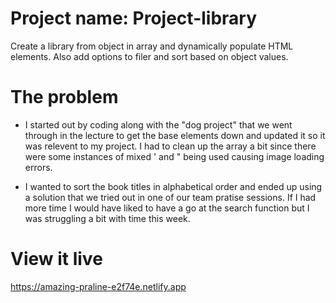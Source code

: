 # Project name: Project-library
Create a library from object in array and dynamically populate HTML elements. Also add options to filer and sort based on object values. 

# The problem
- I started out by coding along with the "dog project" that we went through in the lecture to get the base elements down and updated it so it was relevent to my project. I had to clean up the array a bit since there were some instances of mixed ' and " being used causing image loading errors.

- I wanted to sort the book titles in alphabetical order and ended up using a solution that we tried out in one of our team pratise sessions. If I had more time I would have liked to have a go at the search function but I was struggling a bit with time this week. 


# View it live
https://amazing-praline-e2f74e.netlify.app


